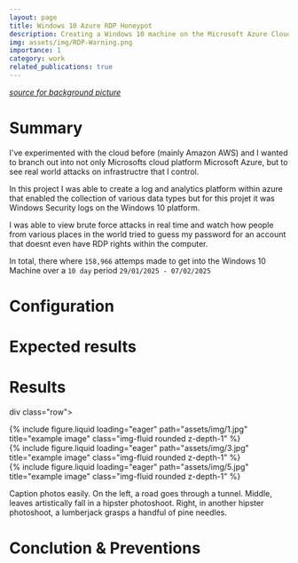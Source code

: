 ```yaml
---
layout: page
title: Windows 10 Azure RDP Honeypot
description: Creating a Windows 10 machine on the Microsoft Azure Cloud and open the RDP Port to the internet to allow attackers to attempt to brute force the login.
img: assets/img/RDP-Warning.png
importance: 1
category: work
related_publications: true
---
```


[_source for background picture_](https://community.hostek.com/uploads/default/original/1X/26d2a6b4777c861e314ff5358e94452a6dad169e.png)

# Summary

I've experimented with the cloud before (mainly Amazon AWS) and I wanted to branch out into not only
Microsofts cloud platform Microsoft Azure, but to see real world attacks on infrastructre that I control.

In this project I was able to create a log and analytics platform within azure that enabled the collection of
various data types but for this projet it was Windows Security logs on the Windows 10 platform.

I was able to view brute force attacks in real time and watch how people from various places in the world
tried to guess my password for an account that doesnt even have RDP rights within the computer.

In total, there where `158,966` attemps made to get into the Windows 10 Machine over a `10 day` period `29/01/2025 - 07/02/2025`

# Configuration



# Expected results

# Results

div class="row">
    <div class="col-sm mt-3 mt-md-0">
        {% include figure.liquid loading="eager" path="assets/img/1.jpg" title="example image" class="img-fluid rounded z-depth-1" %}
    </div>
    <div class="col-sm mt-3 mt-md-0">
        {% include figure.liquid loading="eager" path="assets/img/3.jpg" title="example image" class="img-fluid rounded z-depth-1" %}
    </div>
    <div class="col-sm mt-3 mt-md-0">
        {% include figure.liquid loading="eager" path="assets/img/5.jpg" title="example image" class="img-fluid rounded z-depth-1" %}
    </div>
</div>
<div class="caption">
    Caption photos easily. On the left, a road goes through a tunnel. Middle, leaves artistically fall in a hipster photoshoot. Right, in another hipster photoshoot, a lumberjack grasps a handful of pine needles.
</div>

# Conclution & Preventions